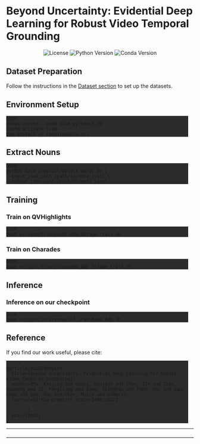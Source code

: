 
# Beyond Uncertainty: Evidential Deep Learning for Robust Video Temporal Grounding

<p align="center">
  <img src="https://img.shields.io/badge/license-MIT-brightgreen" alt="License">
  <img src="https://img.shields.io/badge/python-3.10-blue" alt="Python Version">
  <img src="https://img.shields.io/badge/conda-4.10.3-blue" alt="Conda Version">
</p>

## Dataset Preparation

Follow the instructions in the [Dataset section](https://github.com/showlab/UniVTG/blob/main/install.md#datasets) to set up the datasets.

## Environment Setup

<pre style="background-color: rgb(43, 43, 43);margin-right: 15px;"><div class="pre-code-area"><code class="language-javascript" style="white-space: pre-wrap;">bash
conda create --name sram python=3.10
conda activate sram
pip install -r requirements.txt
</code></div></pre>

## Extract Nouns

<pre style="background-color: rgb(43, 43, 43);margin-right: 15px;"><div class="pre-code-area"><code class="language-javascript" style="white-space: pre-wrap;">bash
python data_prepross/detect_words.py \
--input_json_path /path/to/meta_jsonl \
--output_json_path /path/to/meta_jsonl
</code></div></pre>

## Training

### Train on QVHighlights

<pre style="background-color: rgb(43, 43, 43);margin-right: 15px;"><div class="pre-code-area"><code class="language-javascript" style="white-space: pre-wrap;">bash
bash scripts/train/qvhl_ddp_2stage_train.sh
</code></div></pre>

### Train on Charades

<pre style="background-color: rgb(43, 43, 43);margin-right: 15px;"><div class="pre-code-area"><code class="language-javascript" style="white-space: pre-wrap;">bash
bash scripts/train/charades_ddp_2stage_train.sh
</code></div></pre>

## Inference

### Inference on our checkpoint

<pre style="background-color: rgb(43, 43, 43);margin-right: 15px;"><div class="pre-code-area"><code class="language-javascript" style="white-space: pre-wrap;">bash
bash scripts/inference/inf_sram_base_ddp.sh
</code></div></pre>

## Reference

If you find our work useful, please cite:

<pre style="background-color: rgb(43, 43, 43);margin-right: 15px;"><div class="pre-code-area"><code class="language-javascript" style="white-space: pre-wrap;">
@article{ma2024beyond,
  title={Beyond Uncertainty: Evidential Deep Learning for Robust Video Temporal Grounding},
  author={Ma, Kaijing and Huang, Haojian and Chen, Jin and Chen, Haodong and Ji, Pengliang and Zang, Xianghao and Fang, Han and Ban, Chao and Sun, Hao and Chen, Mulin and others},
  journal={arXiv preprint arXiv:2408.16272
        
        },
  year={2024}
}
</code></div></pre>

---

————————————————————————————————————

